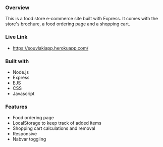### Overview

This is a food store e-commerce site built with Express. It comes with the store's brochure, a food ordering page and a shopping cart.

### Live Link

- https://souvlakiapp.herokuapp.com/

### Built with

- Node.js
- Express
- EJS
- CSS
- Javascript

### Features
- Food ordering page
- LocalStorage to keep track of added items
- Shopping cart calculations and removal
- Responsive
- Nabvar toggling

